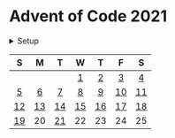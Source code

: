 # Advent of Code 2021

<details>
  <summary>Setup</summary>

  Using [asdf](https://asdf-vm.com/#/):

  ```sh
  asdf plugin add erlang
  asdf plugin add elixir
  asdf install
  ```
</details>

|  S  |  M  |  T  |  W  |  T  |  F   |  S  |
| :-: | :-: | :-: | :-: | :-: | :-:  | :-: |
|     |     |     | [1] | [2] | [3]  | [4] |
| [5] | [6] | [7] | [8] | [9] | [10] | [11]|
| [12]| [13]| [14]| [15]  | [16]  | [17]   | [18]  |
| [19]  | 20  | [21]  | 22  | 23  | 24   | 25  |

<!-- links -->

[1]: ./lib/2021/1.ex
[2]: ./lib/2021/2.ex
[3]: ./lib/2021/3.ex
[4]: ./lib/2021/4.ex
[5]: ./lib/2021/5.ex
[6]: ./lib/2021/6.ex
[7]: ./lib/2021/7.ex
[8]: ./lib/2021/8.ex
[9]: ./lib/2021/9.ex
[10]: ./lib/2021/10.ex
[11]: ./lib/2021/11.ex
[12]: ./lib/2021/12.ex
[13]: ./lib/2021/13.ex
[14]: ./lib/2021/14.ex
[15]: ./lib/2021/15.ex
[16]: ./lib/2021/16.ex
[17]: ./lib/2021/17.ex
[18]: ./lib/2021/18.ex
[19]: ./lib/2021/19.ex

[21]: ./lib/2021/21.ex
